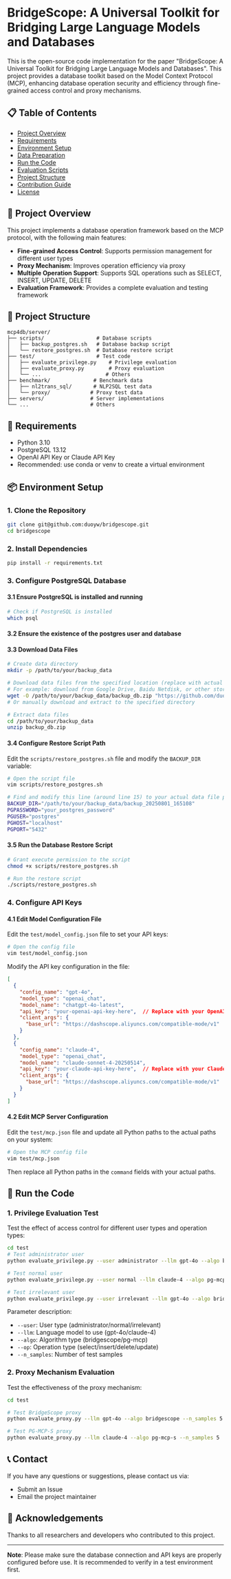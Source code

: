 # BridgeScope: A Universal Toolkit for Bridging Large Language Models and Databases

This is the open-source code implementation for the paper "BridgeScope: A Universal Toolkit for Bridging Large Language Models and Databases".
This project provides a database toolkit based on the Model Context Protocol (MCP), enhancing database operation security and efficiency through fine-grained access control and proxy mechanisms.

## 📋 Table of Contents

- [Project Overview](#project-overview)
- [Requirements](#requirements)
- [Environment Setup](#environment-setup)
- [Data Preparation](#data-preparation)
- [Run the Code](#run-the-code)
- [Evaluation Scripts](#evaluation-scripts)
- [Project Structure](#project-structure)
- [Contribution Guide](#contribution-guide)
- [License](#license)

## 🎯 Project Overview

This project implements a database operation framework based on the MCP protocol, with the following main features:

- **Fine-grained Access Control**: Supports permission management for different user types
- **Proxy Mechanism**: Improves operation efficiency via proxy
- **Multiple Operation Support**: Supports SQL operations such as SELECT, INSERT, UPDATE, DELETE
- **Evaluation Framework**: Provides a complete evaluation and testing framework

## 📁 Project Structure

```
mcp4db/server/
├── scripts/                 # Database scripts
│   ├── backup_postgres.sh   # Database backup script
│   └── restore_postgres.sh  # Database restore script
├── test/                    # Test code
│   ├── evaluate_privilege.py    # Privilege evaluation
│   ├── evaluate_proxy.py        # Proxy evaluation
│   └── ...                     # Others
├── benchmark/              # Benchmark data
│   ├── nl2trans_sql/       # NLP2SQL test data
│   └── proxy/             # Proxy test data
├── servers/               # Server implementations
└── ...                    # Others
```

## 🔧 Requirements

- Python 3.10
- PostgreSQL 13.12
- OpenAI API Key or Claude API Key
- Recommended: use conda or venv to create a virtual environment

## 📦 Environment Setup

### 1. Clone the Repository
```bash
git clone git@github.com:duoyw/bridgescope.git
cd bridgescope
```

### 2. Install Dependencies
```bash
pip install -r requirements.txt
```

### 3. Configure PostgreSQL Database

#### 3.1 Ensure PostgreSQL is installed and running
```bash
# Check if PostgreSQL is installed
which psql
```

#### 3.2 Ensure the existence of the postgres user and database

#### 3.3 Download Data Files
```bash
# Create data directory
mkdir -p /path/to/your/backup_data

# Download data files from the specified location (replace with actual data file URL)
# For example: download from Google Drive, Baidu Netdisk, or other storage
wget -O /path/to/your/backup_data/backup_db.zip "https://github.com/duoyw/bridgescope/releases/download/db/backup_db.zip"
# Or manually download and extract to the specified directory

# Extract data files
cd /path/to/your/backup_data
unzip backup_db.zip
```

#### 3.4 Configure Restore Script Path
Edit the `scripts/restore_postgres.sh` file and modify the `BACKUP_DIR` variable:
```bash
# Open the script file
vim scripts/restore_postgres.sh

# Find and modify this line (around line 15) to your actual data file path
BACKUP_DIR="/path/to/your/backup_data/backup_20250801_165108"
PGPASSWORD="your_postgres_password"
PGUSER="postgres"
PGHOST="localhost"
PGPORT="5432"
```

#### 3.5 Run the Database Restore Script
```bash
# Grant execute permission to the script
chmod +x scripts/restore_postgres.sh

# Run the restore script
./scripts/restore_postgres.sh
```

### 4. Configure API Keys

#### 4.1 Edit Model Configuration File
Edit the `test/model_config.json` file to set your API keys:

```bash
# Open the config file
vim test/model_config.json
```

Modify the API key configuration in the file:
```json
[
  {
    "config_name": "gpt-4o",
    "model_type": "openai_chat",
    "model_name": "chatgpt-4o-latest",
    "api_key": "your-openai-api-key-here",  // Replace with your OpenAI API key
    "client_args": {
      "base_url": "https://dashscope.aliyuncs.com/compatible-mode/v1"
    }
  },
  {
    "config_name": "claude-4",
    "model_type": "openai_chat",
    "model_name": "claude-sonnet-4-20250514",
    "api_key": "your-claude-api-key-here",  // Replace with your Claude API key
    "client_args": {
      "base_url": "https://dashscope.aliyuncs.com/compatible-mode/v1"
    }
  }
]
```

#### 4.2 Edit MCP Server Configuration
Edit the `test/mcp.json` file and update all Python paths to the actual paths on your system:

```bash
# Open the MCP config file
vim test/mcp.json
```

Then replace all Python paths in the `command` fields with your actual paths.


## 🚀 Run the Code

### 1. Privilege Evaluation Test

Test the effect of access control for different user types and operation types:

```bash
cd test
# Test administrator user
python evaluate_privilege.py --user administrator --llm gpt-4o --algo bridgescope --op select --n_samples 5

# Test normal user
python evaluate_privilege.py --user normal --llm claude-4 --algo pg-mcp --op insert --n_samples 10

# Test irrelevant user
python evaluate_privilege.py --user irrelevant --llm gpt-4o --algo bridgescope --op update --n_samples 5
```

Parameter description:
- `--user`: User type (administrator/normal/irrelevant)
- `--llm`: Language model to use (gpt-4o/claude-4)
- `--algo`: Algorithm type (bridgescope/pg-mcp)
- `--op`: Operation type (select/insert/delete/update)
- `--n_samples`: Number of test samples

### 2. Proxy Mechanism Evaluation

Test the effectiveness of the proxy mechanism:

```bash
cd test

# Test BridgeScope proxy
python evaluate_proxy.py --llm gpt-4o --algo bridgescope --n_samples 5

# Test PG-MCP-S proxy
python evaluate_proxy.py --llm claude-4 --algo pg-mcp-s --n_samples 5
```

## 📞 Contact

If you have any questions or suggestions, please contact us via:

- Submit an Issue
- Email the project maintainer

## 🙏 Acknowledgements

Thanks to all researchers and developers who contributed to this project.

---

**Note**: Please make sure the database connection and API keys are properly configured before use. It is recommended to verify in a test environment first. 